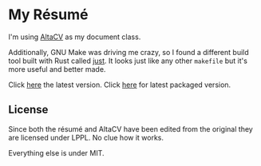 # My Résumé

I'm using [AltaCV](https://github.com/liantze/AltaCV) as my document class.

Additionally, GNU Make was driving me crazy, so I found a different build tool built with Rust called [just](https://github.com/casey/just). It looks just like any other `makefile` but it's more useful and better made.

Click [here](./main/document.pdf) the latest version. Click [here](./archive/Avar%20Campopiano,%20Julián%20-%20Résumé%20-%202022-04-07) for latest packaged version.

## License

Since both the résumé and AltaCV have been edited from the original they are licensed under LPPL. No clue how it works.

Everything else is under MIT.
